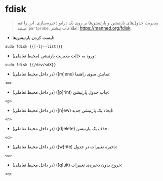 # fdisk

> مدیریت جدول‌های پارتیشن و پارتیشن‌ها بر روی یک درایو ذخیره‌سازی.
> این را هم ببینید: `partprobe`.
> اطلاعات بیشتر: <https://manned.org/fdisk>.

- لیست کردن پارتیشن‌ها:

`sudo fdisk {{[-l|--list]}}`

- ورود به حالت مدیریت پارتیشن (محیط تعاملی):

`sudo fdisk {{/dev/sdX}}`

- (در داخل محیط تعاملی) ([m]enu) نمایش منوی راهنما:

`<m>`

- (در داخل محیط تعاملی) ([p]rint) چاپ جدول پارتیشن:

`<p>`

- (در داخل محیط تعاملی) ([n]ew) ایجاد یک پارتیشن جدید:

`<n>`

- (در داخل محیط تعاملی) ([d]elete) حذف یک پارتیشن:

`<d>`

- (در داخل محیط تعاملی) ([w]rite) ذخیره تغییرات در جدول:

`<w>`

- (در داخل محیط تعاملی) ([q]uit) خروج بدون ذخیره‌ی تغییرات:

`<q>`

